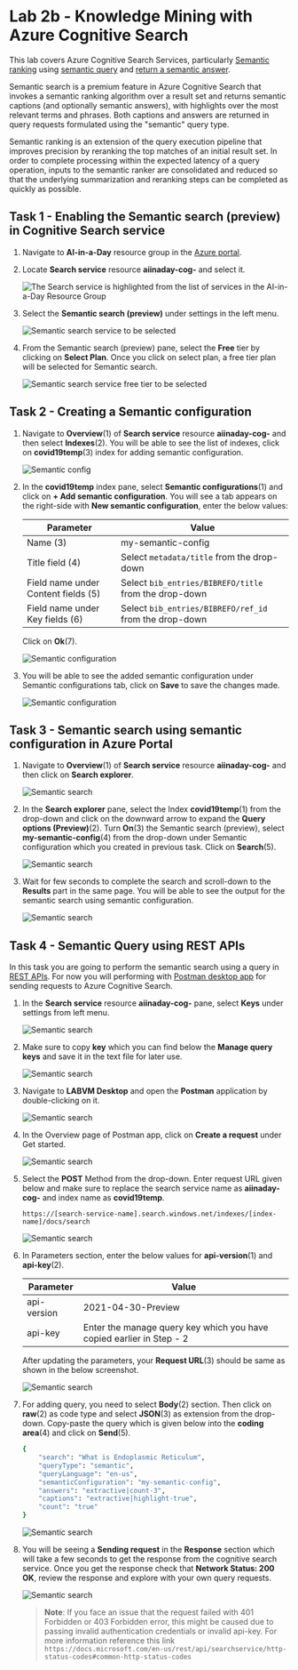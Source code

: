 # Lab 2b - Knowledge Mining with Azure Cognitive Search

This lab covers Azure Cognitive Search Services, particularly [Semantic ranking](https://docs.microsoft.com/en-us/azure/search/semantic-ranking) using [semantic query](https://docs.microsoft.com/en-us/azure/search/semantic-how-to-query-request?tabs=semanticConfiguration%2Cportal#create-a-semantic-configuration) and [return a semantic answer](https://docs.microsoft.com/en-us/azure/search/semantic-answers?tabs=semanticConfiguration).

Semantic search is a premium feature in Azure Cognitive Search that invokes a semantic ranking algorithm over a result set and returns semantic captions (and optionally semantic answers), with highlights over the most relevant terms and phrases. Both captions and answers are returned in query requests formulated using the "semantic" query type.

Semantic ranking is an extension of the query execution pipeline that improves precision by reranking the top matches of an initial result set. In order to complete processing within the expected latency of a query operation, inputs to the semantic ranker are consolidated and reduced so that the underlying summarization and reranking steps can be completed as quickly as possible.

## Task 1 - Enabling the Semantic search (preview) in Cognitive Search service

1. Navigate to **AI-in-a-Day** resource group in the [Azure portal](https://portal.azure.com).

2. Locate **Search service** resource **aiinaday-cog-<inject key="DeploymentID" enableCopy="false"/>** and select it.

   ![The Search service is highlighted from the list of services in the AI-in-a-Day Resource Group](media/select-azure-search-service1.png)
   
3. Select the **Semantic search (preview)** under settings in the left menu.

   ![Semantic search service to be selected](media/lab2b-ssp1.png)
   
4. From the Semantic search (preview) pane, select the **Free** tier by clicking on **Select Plan**. Once you click on select plan, a free tier plan will be selected for Semantic search.

   ![Semantic search service free tier to be selected](media/lab2b-ssp2.png)
   
## Task 2 - Creating a Semantic configuration

1. Navigate to **Overview**(1) of **Search service** resource **aiinaday-cog-<inject key="DeploymentID" enableCopy="false"/>** and then select **Indexes**(2). You will be able to see the list of indexes, click on **covid19temp**(3) index for adding semantic configuration.

   ![Semantic config](media/lab2b-ssp4.png)
   
2. In the **covid19temp** index pane, select **Semantic configurations**(1) and click on **+ Add semantic configuration**. You will see a tab appears on the right-side with **New semantic configuration**, enter the below values:

    | Parameter                   | Value                                        |
    | --------------------------- | -------------------------------------------- |
    | Name (3)                    | my-semantic-config                           |
    | Title field (4)             | Select `metadata/title` from the drop-down   |
    | Field name under Content fields (5) | Select `bib_entries/BIBREFO/title` from the drop-down |
    | Field name under Key fields (6)    | Select `bib_entries/BIBREFO/ref_id` from the drop-down |
  
   Click on **Ok**(7).
  
   ![Semantic configuration](media/lab2b-ssp5-latest.png)
  
3. You will be able to see the added semantic configuration under Semantic configurations tab, click on **Save** to save the changes made.

   ![Semantic configuration](media/lab2b-ssp6-latest.png)

## Task 3 - Semantic search using semantic configuration in Azure Portal

1. Navigate to **Overview**(1) of **Search service** resource **aiinaday-cog-<inject key="DeploymentID" enableCopy="false"/>** and then click on **Search explorer**.

   ![Semantic search](media/lab2b-ssp3.png)
   
2. In the **Search explorer** pane, select the Index **covid19temp**(1) from the drop-down and click on the downward arrow to expand the **Query options (Preview)**(2). Turn **On**(3) the Semantic search (preview), select **my-semantic-config**(4) from the drop-down under Semantic configuration which you created in previous task. Click on **Search**(5).

   ![Semantic search](media/lab2b-ssp7-latest.png)
   
3. Wait for few seconds to complete the search and scroll-down to the **Results** part in the same page. You will be able to see the output for the semantic search using semantic configuration.

   ![Semantic search](media/lab2b-ssp8-latest.png)
   
## Task 4 - Semantic Query using REST APIs

In this task you are going to perform the semantic search using a query in [REST APIs](https://docs.microsoft.com/en-us/azure/search/search-get-started-rest). For now you will performing with [Postman desktop app](https://www.getpostman.com/) for sending requests to Azure Cognitive Search.

1. In the **Search service** resource **aiinaday-cog-<inject key="DeploymentID" enableCopy="false"/>** pane, select **Keys** under settings from left menu.

   ![Semantic search](media/lab2b-ssp9.png)
   
2. Make sure to copy **key** which you can find below the **Manage query keys** and save it in the text file for later use.

   ![Semantic search](media/lab2b-ssp10.png)
   
3. Navigate to **LABVM Desktop** and open the **Postman** application by double-clicking on it.

   ![Semantic search](media/lab2b-ssp11.png)
   
4. In the Overview page of Postman app, click on **Create a request** under Get started.

   ![Semantic search](media/lab2b-ssp12.png)
   
5. Select the **POST** Method from the drop-down. Enter request URL given below and make sure to replace the search service name as **aiinaday-cog-<inject key="DeploymentID" enableCopy="false"/>** and index name as **covid19temp**.

   `https://[search-service-name].search.windows.net/indexes/[index-name]/docs/search`
   
   ![Semantic search](media/lab2b-ssp13.png)

6. In Parameters section, enter the below values for **api-version**(1) and **api-key**(2).

    | Parameter           | Value                                        |
    | --------------------| -------------------------------------------- |
    | api-version         | 2021-04-30-Preview                           |
    | api-key             | Enter the manage query key which you have copied earlier in Step - 2    |
   
   After updating the parameters, your **Request URL**(3) should be same as shown in the below screenshot.
   
   ![Semantic search](media/lab2b-ssp14.png)

7. For adding query, you need to select **Body**(2) section. Then click on **raw**(2) as code type and select **JSON**(3) as extension from the drop-down. Copy-paste the query which is given below into the **coding area**(4) and click on **Send**(5).

   ```bash
   {
       "search": "What is Endoplasmic Reticulum",
       "queryType": "semantic",
       "queryLanguage": "en-us",
       "semanticConfiguration": "my-semantic-config",
       "answers": "extractive|count-3",
       "captions": "extractive|highlight-true",
       "count": "true"
   }
   ```
   
   ![Semantic search](media/lab2b-ssp15.png)
   
8. You will be seeing a **Sending request** in the **Response** section which will take a few seconds to get the response from the cognitive search service. Once you get the response check that **Network Status: 200 OK**, review the response and explore with your own query requests.

   ![Semantic search](media/lab2b-ssp16.png)
   
   >**Note**: If you face an issue that the request failed with 401 Forbidden or 403 Forbidden error, this might be caused due to passing invalid authentication credentials or invalid api-key. For more information reference this link ```https://docs.microsoft.com/en-us/rest/api/searchservice/http-status-codes#common-http-status-codes```

